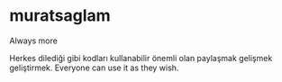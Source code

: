 # muratsaglam
Always more

Herkes dilediği gibi kodları kullanabilir önemli olan paylaşmak gelişmek geliştirmek. 
Everyone can use it as they wish.
